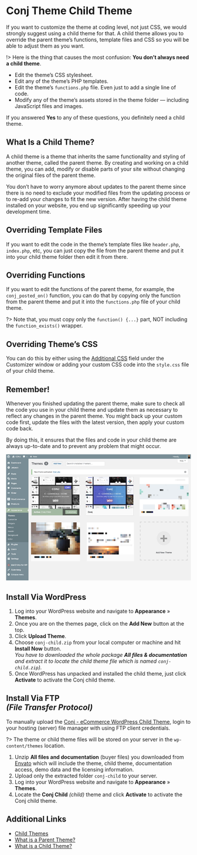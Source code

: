 # Conj Theme Child Theme

If you want to customize the theme at coding level, not just CSS, we would strongly suggest using a child theme for that. A child theme allows you to override the parent theme’s functions, template files and CSS so you will be able to adjust them as you want.

!> Here is the thing that causes the most confusion: **You don’t always need a child theme**.

* Edit the theme’s CSS stylesheet.
* Edit any of the theme’s PHP templates.
* Edit the theme’s `functions.php` file. Even just to add a single line of code.
* Modify any of the theme’s assets stored in the theme folder — including JavaScript files and images.

If you answered **Yes** to any of these questions, you definitely need a child theme.

## What Is a Child Theme?

A child theme is a theme that inherits the same functionality and styling of another theme, called the parent theme. By creating and working on a child theme, you can add, modify or disable parts of your site without changing the original files of the parent theme.

You don’t have to worry anymore about updates to the parent theme since there is no need to exclude your modified files from the updating process or to re-add your changes to fit the new version. After having the child theme installed on your website, you end up significantly speeding up your development time.

## Overriding Template Files

If you want to edit the code in the theme’s template files like `header.php`, `index.php`, etc, you can just copy the file from the parent theme and put it into your child theme folder then edit it from there.

## Overriding Functions

If you want to edit the functions of the parent theme, for example, the `conj_posted_on()` function, you can do that by copying only the function from the parent theme and put it into the ```functions.php``` file of your child theme.

?> Note that, you must copy only the `function() {...}` part, NOT including the `function_exists()` wrapper.

## Overriding Theme’s CSS

You can do this by either using the [Additional CSS](making-css-edits) field under the Customizer window or adding your custom CSS code into the `style.css` file of your child theme.

## Remember!

Whenever you finished updating the parent theme, make sure to check all the code you use in your child theme and update them as necessary to reflect any changes in the parent theme. You might back up your custom code first, update the files with the latest version, then apply your custom code back.

By doing this, it ensures that the files and code in your child theme are always up-to-date and to prevent any problem that might occur.

![Conj Theme Child Theme](img/conj-child-theme.jpg)

## Install Via WordPress

1. Log into your WordPress website and navigate to **Appearance** » **Themes**.
2. Once you are on the themes page, click on the **Add New** button at the top.
3. Click **Upload Theme**.
4. Choose ```conj-child.zip``` from your local computer or machine and hit **Install Now** button.<br/>
*You have to downloaded the whole package **All files & documentation** and extract it to locate the child theme file which is named `conj-child.zip`).*
5. Once WordPress has unpacked and installed the child theme, just click **Activate** to activate the Conj child theme.

## Install Via FTP<br/>*(File Transfer Protocol)*

To manually upload the [Conj - eCommerce WordPress Child Theme](https://themeforest.net/item/conj-ecommerce-wordpress-theme/21935639?ref=mypreview), login to your hosting (server) file manager with using FTP client credentials.

?> The theme or child theme files will be stored on your server in the ```wp-content/themes``` location.

1. Unzip **All files and documentation** (buyer files) you downloaded from [Envato](https://themeforest.net/) which will include the theme, child theme, documentation access, demo data and the licensing information.
2. Upload only the extracted folder `conj-child` to your server.
3. Log into your WordPress website and navigate to **Appearance** » **Themes**.
4. Locate the **Conj Child** *(child)* theme and click **Activate** to activate the Conj child theme.

## Additional Links

* [Child Themes](https://codex.wordpress.org/Child_Themes)
* [What is a Parent Theme?](https://developer.wordpress.org/themes/advanced-topics/child-themes/#what-is-a-parent-theme)
* [What is a Child Theme?](https://developer.wordpress.org/themes/advanced-topics/child-themes/#what-is-a-child-theme)
